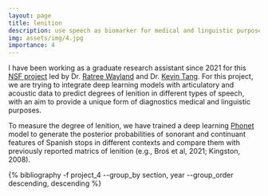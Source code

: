 ```yaml
---
layout: page
title: lenition
description: use speech as biomarker for medical and linguistic purposes
img: assets/img/4.jpg
importance: 4
---
```


I have been working as a graduate research assistant since 2021 for this [NSF project](https://www.nsf.gov/awardsearch/showAward?AWD_ID=2037266) led by Dr. [Ratree Wayland](https://slam.lin.ufl.edu/people/ratree-wayland/) and Dr. [Kevin Tang](https://www.kevintang.org/). For this project, we are trying to integrate deep learning models with articulatory and acoustic data to predict degrees of lenition in different types of speech, with an aim to provide a unique form of diagnostics medical and linguistic purposes. 

To measure the degree of lenition, we have trained a deep learning [Phonet](https://github.com/jcvasquezc/phonet) model to generate the posterior probabilities of sonorant and continuant features of Spanish stops in different contexts and compare them with previously reported matrics of lenition (e.g., Broś et al, 2021; Kingston, 2008).


<div class="publications">

{% bibliography -f project_4 --group_by section, year --group_order descending, descending %}

</div>
